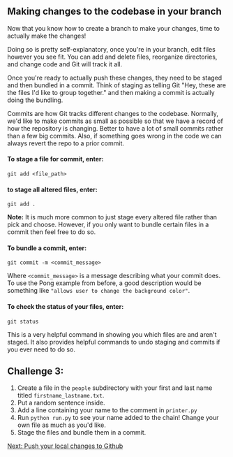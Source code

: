 ## Making changes to the codebase in your branch

Now that you know how to create a branch to make your changes, time to actually make the changes!

Doing so is pretty self-explanatory, once you're in your branch, edit files however you see fit. You can add and delete files, reorganize directories, and change code and Git will track it all. 

Once you're ready to actually push these changes, they need to be staged and then bundled in a commit. Think of staging as telling Git "Hey, these are the files I'd like to group together." and then making a commit is actually doing the bundling.

Commits are how Git tracks different changes to the codebase. Normally, we'd like to make commits as small as possible so that we have a record of how the repository is changing. Better to have a lot of small commits rather than a few big commits. Also, if something goes wrong in the code we can always revert the repo to a prior commit. 

#### To stage a file for commit, enter: 
```
git add <file_path>
```
#### to stage all altered files, enter:
```
git add .
```
**Note:** It is much more common to just stage every altered file rather than pick and choose. However, if you only want to bundle certain files in a commit then feel free to do so.

#### To bundle a commit, enter:
```
git commit -m <commit_message>
```
Where `<commit_message>` is a message describing what your commit does. To use the Pong example from before, a good description would be something like `"allows user to change the background color"`.

#### To check the status of your files, enter:
```
git status
```
This is a very helpful command in showing you which files are and aren't staged. It also provides helpful commands to undo staging and commits if you ever need to do so.

## Challenge 3:

1. Create a file in the `people` subdirectory with your first and last name titled `firstname_lastname.txt`. 
2. Put a random sentence inside. 
3. Add a line containing your name to the comment in `printer.py`
4. Run `python run.py` to see your name added to the chain! Change your own file as much as you'd like.
5. Stage the files and bundle them in a commit.

[Next: Push your local changes to Github](../part5-pushing_changes_to_github)